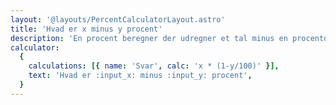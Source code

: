 ```yaml
---
layout: '@layouts/PercentCalculatorLayout.astro'
title: 'Hvad er x minus y procent'
description: 'En procent beregner der udregner et tal minus en procentdel'
calculator:
  {
    calculations: [{ name: 'Svar', calc: 'x * (1-y/100)' }],
    text: 'Hvad er :input_x: minus :input_y: procent',
  }
---
```

